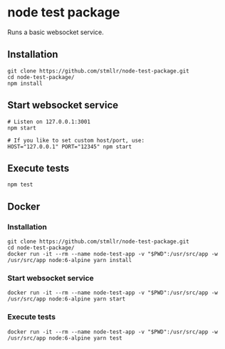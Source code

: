# node test package

Runs a basic websocket service.

## Installation

```
git clone https://github.com/stmllr/node-test-package.git
cd node-test-package/
npm install
```

## Start websocket service

```
# Listen on 127.0.0.1:3001
npm start

# If you like to set custom host/port, use:
HOST="127.0.0.1" PORT="12345" npm start
```

## Execute tests

```
npm test
```

## Docker

### Installation

```
git clone https://github.com/stmllr/node-test-package.git
cd node-test-package/
docker run -it --rm --name node-test-app -v "$PWD":/usr/src/app -w /usr/src/app node:6-alpine yarn install
```

### Start websocket service

```
docker run -it --rm --name node-test-app -v "$PWD":/usr/src/app -w /usr/src/app node:6-alpine yarn start
```

### Execute tests

```
docker run -it --rm --name node-test-app -v "$PWD":/usr/src/app -w /usr/src/app node:6-alpine yarn test
```

